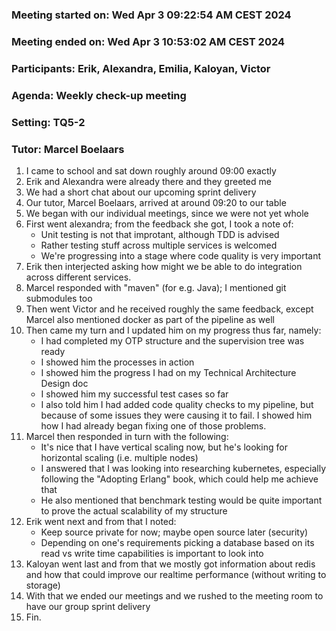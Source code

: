 ### Meeting started on:             Wed Apr  3 09:22:54 AM CEST 2024
### Meeting ended on:               Wed Apr  3 10:53:02 AM CEST 2024
### Participants:                   Erik, Alexandra, Emilia, Kaloyan, Victor
### Agenda:                         Weekly check-up meeting
### Setting:                        TQ5-2
### Tutor:                          Marcel Boelaars

1. I came to school and sat down roughly around 09:00 exactly
2. Erik and Alexandra were already there and they greeted me
3. We had a short chat about our upcoming sprint delivery
4. Our tutor, Marcel Boelaars, arrived at around 09:20 to our table
5. We began with our individual meetings, since we were not yet whole
6. First went alexandra; from the feedback she got, I took a note of:
    * Unit testing is not that improtant, although TDD is advised
    * Rather testing stuff across multiple services is welcomed
    * We're progressing into a stage where code quality is very important
7. Erik then interjected asking how might we be able to do integration across
   different services.
8. Marcel responded with "maven" (for e.g. Java); I mentioned git submodules too
9. Then went Victor and he received roughly the same feedback, except Marcel
   also mentioned docker as part of the pipeline as well
10. Then came my turn and I updated him on my progress thus far, namely:
    * I had completed my OTP structure and the supervision tree was ready
    * I showed him the processes in action
    * I showed him the progress I had on my Technical Architecture Design doc
    * I showed him my successful test cases so far
    * I also told him I had added code quality checks to my pipeline, but
      because of some issues they were causing it to fail. I showed him how I
      had already began fixing one of those problems.
11. Marcel then responded in turn with the following:
    * It's nice that I have vertical scaling now, but he's looking for
      horizontal scaling (i.e. multiple nodes)
    * I answered that I was looking into researching kubernetes, especially
      following the "Adopting Erlang" book, which could help me achieve that
    * He also mentioned that benchmark testing would be quite important to prove
      the actual scalability of my structure
12. Erik went next and from that I noted:
    * Keep source private for now; maybe open source later (security)
    * Depending on one's requirements picking a database based on its read vs
      write time capabilities is important to look into
13. Kaloyan went last and from that we mostly got information about redis and
    how that could improve our realtime performance (without writing to storage)
14. With that we ended our meetings and we rushed to the meeting room to have
    our group sprint delivery
15. Fin.
